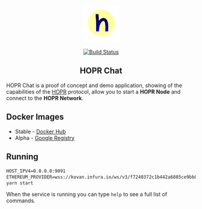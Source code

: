 <p align="center"><a href="https://hoprnet.org" target="_blank" rel="noopener noreferrer"><img width="100" src="https://github.com/hoprnet/hopr-assets/blob/master/v1/logo/hopr_logo_padded.png?raw=true" alt="HOPR Logo"></a></p>
<p align="center">
  <a href="https://github.com/hoprnet/hopr-core/actions?query=workflow%3A%22Node.js+CI%22"><img src="https://github.com/hoprnet/hopr-chat/workflows/Node.js%20CI/badge.svg" alt="Build Status"></a>
</p>
<h2 align="center">HOPR Chat</h2>

HOPR Chat is a proof of concept and demo application, showing of the
capabilities of the [HOPR](https://github.com/hoprnet/hopr-core) protocol, allow you to start a **HOPR Node** and connect to the **HOPR Network**.

## Docker Images

- Stable - [Docker Hub](https://hub.docker.com/r/hopr/chat)
- Alpha - [Google Registry](https://gcr.io/hoprassociation/hopr-chat)


## Running

```
HOST_IPV4=0.0.0.0:9091
ETHEREUM_PROVIDER=wss://kovan.infura.io/ws/v3/f7240372c1b442a6885ce9bb825ebc36
yarn start
```

When the service is running you can type `help` to see a full list of commands.
